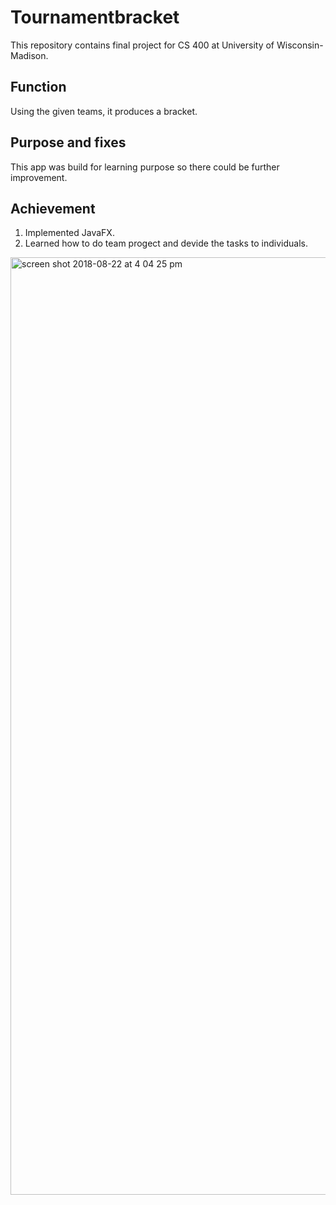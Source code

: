 Tournamentbracket
==============================

This repository contains final project for CS 400 at University of Wisconsin-Madison.

Function
------------

Using the given teams, it produces a bracket. 

Purpose and fixes
--------------

This app was build for learning purpose so there could be further improvement. <br />

Achievement 
---------------

1. Implemented JavaFX. 
2. Learned how to do team progect and devide the tasks to individuals.


<img width="1500" alt="screen shot 2018-08-22 at 4 04 25 pm" src="https://user-images.githubusercontent.com/32227575/44490898-45367e00-a625-11e8-8210-13e13415cf08.png">
